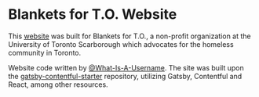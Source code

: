 # Blankets for T.O. Website 

This [website](https://blanketsforto.ca) was built for Blankets for T.O., a non-profit organization at the University of Toronto Scarborough which advocates for the homeless community in Toronto.

Website code written by [@What-Is-A-Username](https://github.com/What-Is-A-Username). The site was built upon the [gatsby-contentful-starter](https://github.com/contentful-userland/gatsby-contentful-starter) repository, utilizing Gatsby, Contentful and React, among other resources.
